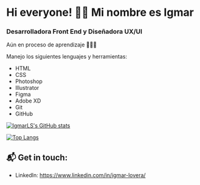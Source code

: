 # Hi everyone! 👋🏼 Mi nombre es Igmar 

###  Desarrolladora Front End y Diseñadora UX/UI
Aún en proceso de aprendizaje 👩🏻‍💻

Manejo los siguientes lenguajes y herramientas: 
* HTML
* CSS
* Photoshop
* Illustrator
* Figma
* Adobe XD
* Git
* GitHub

[![IgmarLS's GitHub stats](https://github-readme-stats.vercel.app/api?username=IgmarLS)](https://github.com/IgmarLS/github-readme-stats)

[![Top Langs](https://github-readme-stats.vercel.app/api/top-langs/?username=IgmarLS&layout=compact)](https://github.com/IgmarLS/github-readme-stats)

## 📬 Get in touch: 
* LinkedIn: https://www.linkedin.com/in/igmar-lovera/
